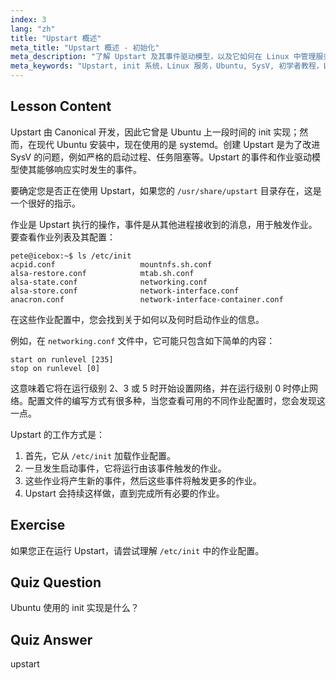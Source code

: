 ```yaml
---
index: 3
lang: "zh"
title: "Upstart 概述"
meta_title: "Upstart 概述 - 初始化"
meta_description: "了解 Upstart 及其事件驱动模型，以及它如何在 Linux 中管理服务。理解 Upstart 作业配置及其作为 init 系统的作用。"
meta_keywords: "Upstart, init 系统，Linux 服务，Ubuntu, SysV, 初学者教程，Linux 指南"
---
```


## Lesson Content

Upstart 由 Canonical 开发，因此它曾是 Ubuntu 上一段时间的 init 实现；然而，在现代 Ubuntu 安装中，现在使用的是 systemd。创建 Upstart 是为了改进 SysV 的问题，例如严格的启动过程、任务阻塞等。Upstart 的事件和作业驱动模型使其能够响应实时发生的事件。

要确定您是否正在使用 Upstart，如果您的 `/usr/share/upstart` 目录存在，这是一个很好的指示。

作业是 Upstart 执行的操作，事件是从其他进程接收到的消息，用于触发作业。要查看作业列表及其配置：

```plaintext
pete@icebox:~$ ls /etc/init
acpid.conf                   mountnfs.sh.conf
alsa-restore.conf            mtab.sh.conf
alsa-state.conf              networking.conf
alsa-store.conf              network-interface.conf
anacron.conf                 network-interface-container.conf
```

在这些作业配置中，您会找到关于如何以及何时启动作业的信息。

例如，在 `networking.conf` 文件中，它可能只包含如下简单的内容：

```plaintext
start on runlevel [235]
stop on runlevel [0]
```

这意味着它将在运行级别 2、3 或 5 时开始设置网络，并在运行级别 0 时停止网络。配置文件的编写方式有很多种，当您查看可用的不同作业配置时，您会发现这一点。

Upstart 的工作方式是：

1. 首先，它从 `/etc/init` 加载作业配置。
2. 一旦发生启动事件，它将运行由该事件触发的作业。
3. 这些作业将产生新的事件，然后这些事件将触发更多的作业。
4. Upstart 会持续这样做，直到完成所有必要的作业。

## Exercise

如果您正在运行 Upstart，请尝试理解 `/etc/init` 中的作业配置。

## Quiz Question

Ubuntu 使用的 init 实现是什么？

## Quiz Answer

upstart
